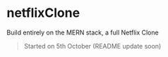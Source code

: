 # netflixClone

Build entirely on the MERN stack, a full Netflix Clone

> Started on 5th October (README update soon)
